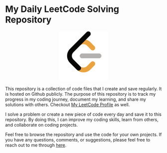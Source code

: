 # My Daily LeetCode Solving Repository
<div align="center">
<img src="assets/leetcode.png" alt="LeetCode"  width="160"  height="160">
</div>

This repository is a collection of code files that I create and save regularly. It is hosted on Github publicly. The
purpose of this repository is to track my progress in my coding journey, document my learning, and share my solutions
with others. Checkout [My LeetCode Profile][leetcode_url] as well.

I solve a problem or create a new piece of code every day and save it to this repository. By doing this, I can improve
my coding skills, learn from others, and collaborate on coding projects.

Feel free to browse the repository and use the code for your own projects. If you have any questions, comments, or
suggestions, please feel free to reach out to me through [here][github_profile].

[leetcode_url]: https://leetcode.com/DucThu/

[github_profile]: https://github.com/DucThu-Dev

